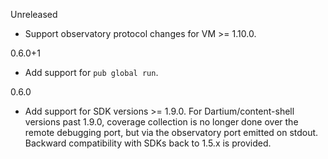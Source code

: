 Unreleased
   * Support observatory protocol changes for VM >= 1.10.0.

0.6.0+1
   * Add support for `pub global run`.

0.6.0
   * Add support for SDK versions >= 1.9.0. For Dartium/content-shell versions
     past 1.9.0, coverage collection is no longer done over the remote debugging
     port, but via the observatory port emitted on stdout. Backward
     compatibility with SDKs back to 1.5.x is provided.
